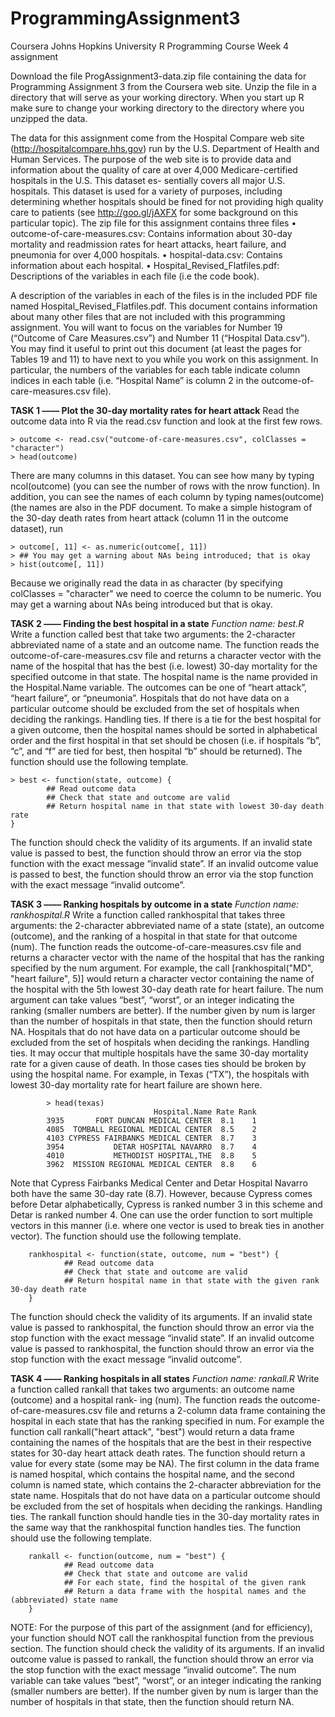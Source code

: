 # ProgrammingAssignment3
Coursera Johns Hopkins University R Programming Course Week 4 assignment 

Download the file ProgAssignment3-data.zip file containing the data for Programming Assignment 3 from the Coursera web site. Unzip the file in a directory that will serve as your working directory. When you start up R make sure to change your working directory to the directory where you unzipped the data.

The data for this assignment come from the Hospital Compare web site (http://hospitalcompare.hhs.gov) run by the U.S. Department of Health and Human Services. The purpose of the web site is to provide data and information about the quality of care at over 4,000 Medicare-certified hospitals in the U.S. This dataset es- sentially covers all major U.S. hospitals. This dataset is used for a variety of purposes, including determining whether hospitals should be fined for not providing high quality care to patients (see http://goo.gl/jAXFX for some background on this particular topic).
The zip file for this assignment contains three files
        • outcome-of-care-measures.csv: Contains information about 30-day mortality and readmission rates for heart attacks, heart failure, and pneumonia for over 4,000 hospitals.
        • hospital-data.csv: Contains information about each hospital.
        • Hospital_Revised_Flatfiles.pdf: Descriptions of the variables in each file (i.e the code book).

A description of the variables in each of the files is in the included PDF file named Hospital_Revised_Flatfiles.pdf. This document contains information about many other files that are not included with this programming assignment. You will want to focus on the variables for Number 19 (“Outcome of Care Measures.csv”) and Number 11 (“Hospital Data.csv”). You may find it useful to print out this document (at least the pages for Tables 19 and 11) to have next to you while you work on this assignment. In particular, the numbers of the variables for each table indicate column indices in each table (i.e. “Hospital Name” is column 2 in the outcome-of-care-measures.csv file).

**TASK 1 –––– Plot the 30-day mortality rates for heart attack**
Read the outcome data into R via the read.csv function and look at the first few rows.

    > outcome <- read.csv("outcome-of-care-measures.csv", colClasses = "character")
    > head(outcome)
    
There are many columns in this dataset. You can see how many by typing ncol(outcome) (you can see the number of rows with the nrow function). In addition, you can see the names of each column by typing names(outcome) (the names are also in the PDF document.
To make a simple histogram of the 30-day death rates from heart attack (column 11 in the outcome dataset), run

    > outcome[, 11] <- as.numeric(outcome[, 11])
    > ## You may get a warning about NAs being introduced; that is okay
    > hist(outcome[, 11])
    
Because we originally read the data in as character (by specifying colClasses = "character" we need to coerce the column to be numeric. You may get a warning about NAs being introduced but that is okay.

**TASK 2 –––– Finding the best hospital in a state** 
_Function name: best.R_
Write a function called best that take two arguments: the 2-character abbreviated name of a state and an outcome name. The function reads the outcome-of-care-measures.csv file and returns a character vector with the name of the hospital that has the best (i.e. lowest) 30-day mortality for the specified outcome in that state. The hospital name is the name provided in the Hospital.Name variable. The outcomes can be one of “heart attack”, “heart failure”, or “pneumonia”. Hospitals that do not have data on a particular outcome should be excluded from the set of hospitals when deciding the rankings.
Handling ties. If there is a tie for the best hospital for a given outcome, then the hospital names should be sorted in alphabetical order and the first hospital in that set should be chosen (i.e. if hospitals “b”, “c”, and “f” are tied for best, then hospital “b” should be returned).
The function should use the following template.

    > best <- function(state, outcome) {
            ## Read outcome data
            ## Check that state and outcome are valid
            ## Return hospital name in that state with lowest 30-day death rate
    }
    
The function should check the validity of its arguments. If an invalid state value is passed to best, the function should throw an error via the stop function with the exact message “invalid state”. If an invalid outcome value is passed to best, the function should throw an error via the stop function with the exact message “invalid outcome”.

**TASK 3 –––– Ranking hospitals by outcome in a state**
_Function name: rankhospital.R_
Write a function called rankhospital that takes three arguments: the 2-character abbreviated name of a state (state), an outcome (outcome), and the ranking of a hospital in that state for that outcome (num). The function reads the outcome-of-care-measures.csv file and returns a character vector with the name of the hospital that has the ranking specified by the num argument. For example, the call [rankhospital("MD", "heart failure", 5)] would return a character vector containing the name of the hospital with the 5th lowest 30-day death rate for heart failure. The num argument can take values “best”, “worst”, or an integer indicating the ranking (smaller numbers are better). If the number given by num is larger than the number of hospitals in that state, then the function should return NA. Hospitals that do not have data on a particular outcome should be excluded from the set of hospitals when deciding the rankings.
Handling ties. It may occur that multiple hospitals have the same 30-day mortality rate for a given cause of death. In those cases ties should be broken by using the hospital name. For example, in Texas (“TX”), the hospitals with lowest 30-day mortality rate for heart failure are shown here.

            > head(texas)
                                    Hospital.Name Rate Rank
            3935       FORT DUNCAN MEDICAL CENTER  8.1    1
            4085  TOMBALL REGIONAL MEDICAL CENTER  8.5    2
            4103 CYPRESS FAIRBANKS MEDICAL CENTER  8.7    3
            3954           DETAR HOSPITAL NAVARRO  8.7    4
            4010           METHODIST HOSPITAL,THE  8.8    5
            3962  MISSION REGIONAL MEDICAL CENTER  8.8    6
            
Note that Cypress Fairbanks Medical Center and Detar Hospital Navarro both have the same 30-day rate (8.7). However, because Cypress comes before Detar alphabetically, Cypress is ranked number 3 in this scheme and Detar is ranked number 4. One can use the order function to sort multiple vectors in this manner (i.e. where one vector is used to break ties in another vector).
The function should use the following template.

        rankhospital <- function(state, outcome, num = "best") {
                ## Read outcome data
                ## Check that state and outcome are valid
                ## Return hospital name in that state with the given rank 30-day death rate
        }
        
The function should check the validity of its arguments. If an invalid state value is passed to rankhospital, the function should throw an error via the stop function with the exact message “invalid state”. If an invalid outcome value is passed to rankhospital, the function should throw an error via the stop function with the exact message “invalid outcome”.


**TASK 4 –––– Ranking hospitals in all states**
_Function name: rankall.R_
Write a function called rankall that takes two arguments: an outcome name (outcome) and a hospital rank- ing (num). The function reads the outcome-of-care-measures.csv file and returns a 2-column data frame containing the hospital in each state that has the ranking specified in num. For example the function call rankall("heart attack", "best") would return a data frame containing the names of the hospitals that are the best in their respective states for 30-day heart attack death rates. The function should return a value for every state (some may be NA). The first column in the data frame is named hospital, which contains the hospital name, and the second column is named state, which contains the 2-character abbreviation for the state name. Hospitals that do not have data on a particular outcome should be excluded from the set of hospitals when deciding the rankings.
Handling ties. The rankall function should handle ties in the 30-day mortality rates in the same way that the rankhospital function handles ties.
The function should use the following template.

        rankall <- function(outcome, num = "best") {
                ## Read outcome data
                ## Check that state and outcome are valid
                ## For each state, find the hospital of the given rank
                ## Return a data frame with the hospital names and the (abbreviated) state name
        }
        
NOTE: For the purpose of this part of the assignment (and for efficiency), your function should NOT call the rankhospital function from the previous section.
The function should check the validity of its arguments. If an invalid outcome value is passed to rankall, the function should throw an error via the stop function with the exact message “invalid outcome”. The num variable can take values “best”, “worst”, or an integer indicating the ranking (smaller numbers are better). If the number given by num is larger than the number of hospitals in that state, then the function should return NA.

